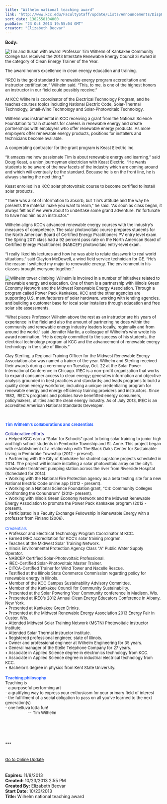 ```yaml
---
title: "Wilhelm national teaching award"
link: "http://www.kcc.edu/FacultyStaff/update/Lists/Announcements/DispForm.aspx?ID=1297"
sort_date: 1382558104000
pubDate: "23 Oct 2013 19:55:04 GMT"
creator: "Elizabeth Becvar"
---
```


<div><b>Body:</b> <div class="ExternalClass0DCB2B34ACB842389E8A4C2572F3EB2A">
<div><font size="2">
<div style="float:left;margin-right:6px"><img alt="Tim and Susan with award" src="/FacultyStaff/update/PublishingImages/Tim_and_Susan_Wilhelm.jpg" /></div>
<p>Professor Tim Wilhelm of Kankakee Community College has received the 2013 Interstate Renewable Energy Council 3i Award in the category of Clean Energy Trainer of the Year.</p>
<p></font><font size="2">The award honors excellence in clean energy education and training.</font></p>
<p><font size="2">“IREC is the gold standard in renewable energy program accreditation and instructor certification,” Wilhelm said. “This, to me, is one of the highest honors an instructor in our field could possibly receive.”</font></p>
<p><font size="2">At KCC Wilhelm is coordinator of the Electrical Technology Program, and he teaches courses topics including National Electric Code, Solar-Thermal Technology, Small-Wind Technology and Solar-Photovoltaic Technology.</font></p>
<p><font size="2">Wilhelm was instrumental in KCC receiving a grant from the National Science Foundation to train students for careers in renewable energy and create partnerships with employers who offer renewable energy products. As more employers offer renewable energy products, positions for installers and technicians become available.</font></p>
<p><font size="2">A cooperating contractor for the grant program is Keast Electric Inc.</font></p>
<p><font size="2">“It amazes me how passionate Tim is about renewable energy and learning,” said Doug Keast, a union journeyman electrician with Keast Electric. “He wants students to be aware of the new facets of the industry which are coming around and which will eventually be the standard. Because he is on the front line, he is always sharing the next thing.”</font></p>
<p><font size="2">Keast enrolled in a KCC solar photovoltaic course to become certified to install solar products.</font></p>
<p><font size="2">“There was a lot of information to absorb, but Tim’s attitude and the way he presents the material make you want to learn,” he said. “As soon as class began, it always felt as if we were about to undertake some grand adventure. I’m fortunate to have had him as an instructor.”</font></p>
<p><font size="2">Wilhelm aligns KCC’s advanced renewable energy courses with the industry’s measures of competence. The solar photovoltaic course prepares students for the North American Board of Certified Energy Practitioners PV entry level exam. The Spring 2011 class had a 92 percent pass rate on the North American Board of Certified Energy Practitioners (NABCEP) photovoltaic entry-level exam.</font></p>
<p><font size="2">“I really liked his lectures and how he was able to relate classwork to real world situations,” said Clayton McDowell, a wind field service technician for GE. “He’s the reason I switched my major to renewable energy. The environment in his classes brought everyone together.”</font></p>
<p><font size="2"></p>
<p></p></div>
<div>
<p></p>
<div style="float:left;margin-right:6px"><img alt="Wilhelm tower climbing" src="/FacultyStaff/update/PublishingImages/Wilhelm_Tower_Climb.jpg" /></div>
<p>Wilhelm is involved in a number of initiatives related to renewable energy and education. One of them is a partnership with Illinois Green Economy Network and the Midwest Renewable Energy Association. Through a program called Power Pack Kankakee, KCC and the other agencies are supporting U.S. manufacturers of solar hardware, working with lending agencies, and building a customer base for local solar installers through education and free solar site assessments.</p>
<p>“What places Professor Wilhelm above the rest as an instructor are his years of experience in the field and also the amount of partnering he does within the community and renewable energy industry leaders locally, regionally and from around the world,” said Jennifer Martin, a colleague of Wilhelm’s who wrote his award nomination. “He is deeply committed to the success of his students, the electrical technology program at KCC and the advancement of renewable energy technology in the state of Illinois.”</p>
<p>Clay Sterling, a Regional Training Officer for the Midwest Renewable Energy Association also was named a trainer of the year. Wilhelm and Sterling received their awards during a ceremony on Tuesday, Oct. 22 at the Solar Power International Conference in Chicago. IREC is a non-profit organization that works to expand consumer access to clean energy; generates information and objective analysis grounded in best practices and standards; and leads programs to build a quality clean energy workforce, including a unique credentialing program for renewable energy and energy efficiency training providers and instructors. Since 1982, IREC's programs and policies have benefitted energy consumers, policymakers, utilities and the clean energy industry. As of July 2013, IREC is an accredited American National Standards Developer.</p>
<p></font><font color="#3366ff" size="2"></font> </p>
<p><font color="#3366ff" size="2"><strong>Tim Wilhelm’s collaborations and credentials</strong></font></p></div>
<div><font size="2"><font style="background-color:#ffffff" color="#000080">Collaborative efforts </font><br />• Helped KCC earn a “Solar for Schools” grant to bring solar training to junior high and high school students in Pembroke Township and St. Anne. This project began with establishment of a relationship with The Black Oaks Center for Sustainable Living in Pembroke Township (2012 - present).<br />• Partnering with the City of Kankakee for student capstone projects scheduled in 2014. The project will include installing a solar photovoltaic array on the city’s wastewater treatment pumping station across the river from Riverside Hospital (Scheduled for 2014).<br />• Working with the National Fire Protection agency as a beta testing site for a new National Electric Code online app (2012 - present).<br />• Working on a National Science Foundation grant, “C4: Community Colleges Confronting the Conundrum” (2012- present).<br />• Working with Illinois Green Economy Network and the Midwest Renewable Energy Association to promote the Power Pack Kankakee program (2012 - present).<br />• Participated in a Faculty Exchange Fellowship in Renewable Energy with a professor from Finland (2006).</font></div>
<div><br /><font size="2"><font color="#3366ff">Credentials<br /></font>• Professor and Electrical Technology Program Coordinator at KCC.<br />• Earned IREC accreditation for KCC’s solar training program.<br />• Teaches at the Midwest Solar Training Network.<br />• Illinois Environmental Protection Agency Class &quot;A&quot; Public Water Supply Operator.<br />• NABCEP Certified Solar-Photovoltaic Professional.<br />• IREC-Certified Solar-Photovoltaic Master Trainer.<br />• CITCA-Certified Trainer for Wind Tower and Nacelle Rescue.<br />• Testified at the Illinois State Commerce Commission regarding policy for renewable energy in Illinois.<br />• Member of the KCC Campus Sustainability Advisory Committee.<br />• Member of the Kankakee Council for Community Sustainability.<br />• Presented at the Solar Powering Your Community conference in Madison, Wis.<br />• Presented at IREC’s 2012 Annual Clean Energy Educators Conference in Albany, New York.<br />• Presented at Kankakee Green Drinks.<br />• Presented at the Midwest Renewable Energy Association 2013 Energy Fair in Custer, Wis.<br />• Attended Midwest Solar Training Network (MSTN) Photovoltaic Instructor Institute.<br />• Attended Solar Thermal Instructor Institute.<br />• Registered professional engineer, state of Illinois.<br />• Owner and professional engineer at Wilhelm Engineering for 35 years.<br />• General manager of the Stelle Telephone Company for 27 years.<br />• Associate in Applied Science degree in electronics technology from KCC.<br />• Associate in Applied Science degree in industrial electrical technology from KCC.<br />• Bachelor’s degree in physics from Kent State University. </font></div>
<div><br /><font color="#3366ff" size="2"><strong>Teaching philosophy</strong></font></div>
<div><font size="2">Teaching is <br />- a purposeful performing art<br />- a gratifying way to express your enthusiasm for your primary field of interest<br />- the fulfillment of a social obligation to pass on all you’ve learned to the next generation(s)<br />- one helluva lotta fun!<br />                    -- Tim Wilhelm</font></div>
<div><font size="2"></font> </div>
<div><font size="2"></font> </div>
<div><font size="2"></font> </div>
<div><font size="2"></font> </div>
<div><font size="2"></font> </div>
<div><font size="2">***</font></div>
<div><font size="2"></font> </div>
<div><font size="2"></font> </div>
<div><font size="2"><a href="/FacultyStaff/update/Pages/dailyupdate.aspx">Go to Online Update</a></font></div>
<div><font size="2"></font> </div>
<div> </div></div></div>
<div><b>Expires:</b> 11/8/2013</div>
<div><b>Created:</b> 10/23/2013 2:55 PM</div>
<div><b>Created By:</b> Elizabeth Becvar</div>
<div><b>Start Date:</b> 10/23/2013</div>
<div><b>Title:</b> Wilhelm national teaching award</div>
